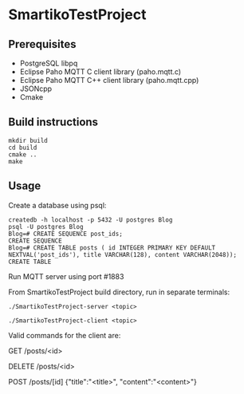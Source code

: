 # SmartikoTestProject
## Prerequisites
* PostgreSQL libpq
* Eclipse Paho MQTT C client library (paho.mqtt.c)
* Eclipse Paho MQTT C++ client library (paho.mqtt.cpp)
* JSONcpp
* Cmake
## Build instructions
```
mkdir build
cd build
cmake ..
make
```
## Usage
Create a database using psql:
```
createdb -h localhost -p 5432 -U postgres Blog
psql -U postgres Blog
Blog=# CREATE SEQUENCE post_ids;
CREATE SEQUENCE
Blog=# CREATE TABLE posts ( id INTEGER PRIMARY KEY DEFAULT NEXTVAL('post_ids'), title VARCHAR(128), content VARCHAR(2048));
CREATE TABLE
```
Run MQTT server using port #1883

From SmartikoTestProject build directory, run in separate terminals:

```
./SmartikoTestProject-server <topic>
```
```
./SmartikoTestProject-client <topic>
```
Valid commands for the client are:

GET /posts/\<id\>

DELETE /posts/\<id\>

POST /posts/[id] {"title":"\<title\>", "content":"\<content\>"}
